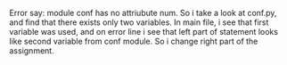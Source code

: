 Error say: module conf has no attriubute num. So i take a look at conf.py, and find that there exists only two variables.
In main file, i see that first variable was used, and on error line i see that left part of statement looks like second variable from conf module. So i change right part of the assignment.
